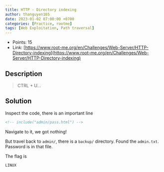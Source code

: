 ```yaml
---
title: HTTP - Directory indexing
author: thanguyen165
date: 2023-01-02 07:00:00 +0700
categories: [Practice, rootme]
tags: [Web Exploitation, Path traversal]
---
```


* Points: 15
* Link: [https://www.root-me.org/en/Challenges/Web-Server/HTTP-Directory-indexing](https://www.root-me.org/en/Challenges/Web-Server/HTTP-Directory-indexing)

## Description

> CTRL + U...

## Solution

Inspect the code, there is an important line
```html
<!-- include("admin/pass.html") -->
```

Navigate to it, we got nothing!

But travel back to ```admin/```, there is a ```backup/``` directory. Found the ```admin.txt```. Password is in that file.

The flag is
```
LINUX
```